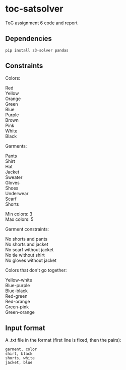 # toc-satsolver
ToC assignment 6 code and report

## Dependencies

`pip install z3-solver pandas`

## Constraints

Colors:

Red\
Yellow\
Orange\
Green\
Blue\
Purple\
Brown\
Pink\
White\
Black

Garments:

Pants\
Shirt\
Hat\
Jacket\
Sweater\
Gloves\
Shoes\
Underwear\
Scarf\
Shorts

Min colors: 3\
Max colors: 5

Garment constraints:

No shorts and pants\
No shorts and jacket\
No scarf without jacket\
No tie without shirt\
No gloves without jacket

Colors that don't go together:

Yellow-white\
Blue-purple\
Blue-black\
Red-green\
Red-orange\
Green-pink\
Green-orange

## Input format

A .txt file in the format (first line is fixed, then the pairs):
```
garment, color
shirt, black
shorts, white
jacket, blue
```